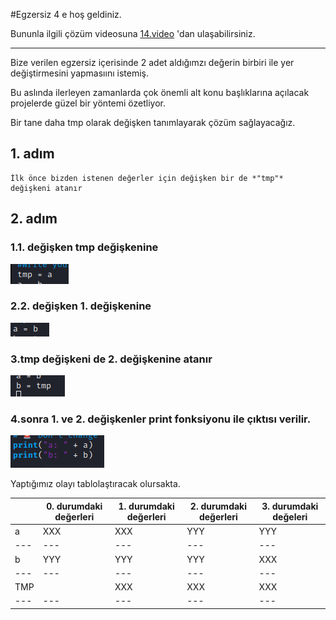 #Egzersiz 4 e hoş geldiniz.

Bununla ilgili çözüm videosuna [14.video](https://www.udemy.com/course/100-days-of-code/learn/lecture/17837490#overview) 'dan ulaşabilirsiniz.
***

Bize verilen egzersiz içerisinde 2 adet aldığımzı değerin birbiri ile yer değiştirmesini yapmasıını istemiş.

Bu aslında ilerleyen zamanlarda çok önemli alt konu başlıklarına açılacak projelerde güzel bir yöntemi özetliyor.

Bir tane daha tmp olarak değişken tanımlayarak çözüm sağlayacağız.

## 1. adım
	İlk önce bizden istenen değerler için değişken bir de *"tmp"* değişkeni atanır
## 2. adım
### 1.1. değişken tmp değişkenine
![exrcs4-1](https://github.com/Onur-TURAN/100-Days-of-Code/blob/main/day_1/img/exrcs_4-1.png)
### 2.2. değişken 1. değişkenine
![exrcs4-2](https://github.com/Onur-TURAN/100-Days-of-Code/blob/main/day_1/img/exrcs_4-2.png)
### 3.tmp değişkeni de 2. değişkenine atanır
![exrcs4-3](https://github.com/Onur-TURAN/100-Days-of-Code/blob/main/day_1/img/exrcs_4-3.png)
### 4.sonra 1. ve 2. değişkenler print fonksiyonu ile çıktısı verilir.
![exrcs4-4](https://github.com/Onur-TURAN/100-Days-of-Code/blob/main/day_1/img/exrcs_4-4.png)

Yaptığımız olayı tablolaştıracak olursakta.

||0. durumdaki değerleri|1. durumdaki değerleri| 2. durumdaki değerleri|3. durumdaki değeleri|
|---|---|---|---|---|
|a|XXX|XXX|YYY|YYY|
|---|---|---|---|---|
|b|YYY|YYY|YYY|XXX|
|---|---|---|---|---|
|TMP||XXX|XXX|XXX|
|---|---|---|---|---|
